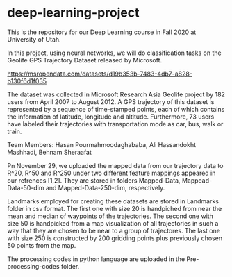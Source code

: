 # deep-learning-project

This is the repository for our Deep Learning course in Fall 2020 at University of Utah.

In this project, using neural networks, we will do classification tasks on the Geolife GPS Trajectory Dataset released by Microsoft.

https://msropendata.com/datasets/d19b353b-7483-4db7-a828-b130f6d1f035

The dataset was collected in Microsoft Research Asia Geolife project by 182 users from April 2007 to August 2012. 
A GPS trajectory of this dataset is represented by a sequence of time-stamped points, 
each of which contains the information of latitude, longitude and altitude. Furthermore, 73 users have labeled 
their trajectories with transportation mode as car, bus, walk or train.

Team Members: Hasan Pourmahmoodaghababa, Ali Hassandokht Mashhadi, Behnam Sheraafat


Pn November 29, we uploaded the mapped data from our trajectory data to R^20, R^50 and R^250 under two different feature 
mappings appeared in our refrences [1,2]. They are stored in folders Mapped-Data, Mappead-Data-50-dim and Mapped-Data-250-dim, respectively.

Landmarks employed for creating these datasets are stored in Landmarks folder in csv format. The first one with 
size 20 is handpiched from near the mean and median of waypoints of the trajectories. The second one with size 50 
is handpicked from a map visualization of all trajectories in such a way that they are chosen to be near to a group 
of trajectores. The last one with size 250 is constructed by 200 gridding points plus previously chosen 50 points from the map. 

The processing codes in python language are uploaded in the Pre-processing-codes folder. 
